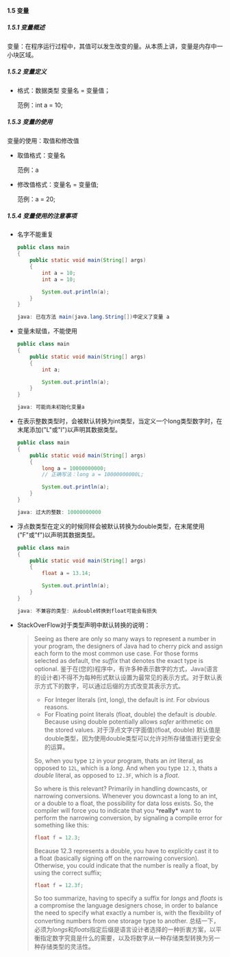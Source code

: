 #### 1.5 变量

##### 1.5.1 变量概述

变量：在程序运行过程中，其值可以发生改变的量。从本质上讲，变量是内存中一小块区域。

##### 1.5.2 变量定义

- 格式：数据类型 变量名 = 变量值；

  范例：int a = 10;

##### 1.5.3 变量的使用

变量的使用：取值和修改值

- 取值格式：变量名

  范例：a

- 修改值格式：变量名 = 变量值;

  范例：a = 20;

##### 1.5.4 变量使用的注意事项

- 名字不能重复

  ```java
  public class main
  {
      public static void main(String[] args)
      {
          int a = 10;
          int a = 10;
  
          System.out.println(a);
      }
  }
  ```

  ```java
  java: 已在方法 main(java.lang.String[])中定义了变量 a
  ```

  

- 变量未赋值，不能使用

  ```java
  public class main
  {
      public static void main(String[] args)
      {
          int a;
  
          System.out.println(a);
      }
  }
  ```

  ```java
  java: 可能尚未初始化变量a
  ```

- 在表示整数类型时，会被默认转换为int类型，当定义一个long类型数字时，在末尾添加("L"或"l")以声明其数据类型。

  ```java
  public class main
  {
      public static void main(String[] args)
      {
          long a = 10000000000;
          // 正确写法：long a = 10000000000L;
  
          System.out.println(a);
      }
  }
  ```

  ```java
  java: 过大的整数: 10000000000
  ```

- 浮点数类型在定义的时候同样会被默认转换为double类型，在末尾使用("F"或"f")以声明其数据类型。

  ```java
  public class main
  {
      public static void main(String[] args)
      {
          float a = 13.14;
  
          System.out.println(a);
      }
  }
  ```

  ```java
  java: 不兼容的类型: 从double转换到float可能会有损失
  ```

- StackOverFlow对于类型声明中默认转换的说明：

  > Seeing as there are only so many ways to represent a number in your program, the designers of Java had to cherry pick and assign each form to the most common use case. For those forms selected as default, the *suffix* that denotes the exact type is optional.
  > 鉴于在(您的)程序中，有许多种表示数字的方式，Java(语言的设计者)不得不为每种形式默认设置为最常见的表示方式。对于默认表示方式下的数字，可以通过后缀的方式改变其表示方式。
  >
  > - For Integer literals (int, long), the default is *int*. For obvious reasons.
  > - For Floating point literals (float, double) the default is *double*. Because using double potentially allows *safer* arithmetic on the stored values.
  >   对于浮点文字(字面值)(float, double) 默认值是double类型，因为使用double类型可以允许对所存储值进行更安全的运算。
  >
  > So, when you type `12` in your program, thats an *int* literal, as opposed to `12L`, which is a *long*. And when you type `12.3`, thats a *double* literal, as opposed to `12.3F`, which is a *float*.
  >
  > So where is this relevant? Primarily in handling downcasts, or narrowing conversions. Whenever you downcast a long to an int, or a double to a float, the possibility for data loss exists. So, the compiler will force you to indicate that you ***really\*** want to perform the narrowing conversion, by signaling a compile error for something like this:
  >
  > ```java
  > float f = 12.3;
  > ```
  >
  > Because 12.3 represents a double, you have to explicitly cast it to a float (basically signing off on the narrowing conversion). Otherwise, you could indicate that the number is really a float, by using the correct suffix;
  >
  > ```java
  > float f = 12.3f;
  > ```
  >
  > So too summarize, having to specify a suffix for *longs* and *floats* is a compromise the language designers chose, in order to balance the need to specify what exactly a number is, with the flexibility of converting numbers from one storage type to another.
  > 总结一下，必须为*longs*和*floats*指定后缀是语言设计者选择的一种折衷方案，以平衡指定数字究竟是什么的需要，以及将数字从一种存储类型转换为另一种存储类型的灵活性。

